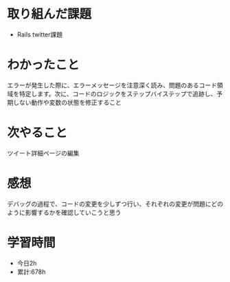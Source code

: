 # 取り組んだ課題
  - Rails twitter課題
# わかったこと
エラーが発生した際に、エラーメッセージを注意深く読み、問題のあるコード領域を特定します。次に、コードのロジックをステップバイステップで追跡し、予期しない動作や変数の状態を修正すること

# 次やること
ツイート詳細ページの編集

# 感想
デバッグの過程で、コードの変更を少しずつ行い、それぞれの変更が問題にどのように影響するかを確認していこうと思う
# 学習時間
- 今日2h
- 累計:678h